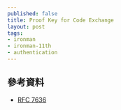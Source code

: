 ```yaml
---
published: false
title: Proof Key for Code Exchange
layout: post
tags:
- ironman
- ironman-11th
- authentication
---
```


## 參考資料

* [RFC 7636][]

[RFC 7636]: https://tools.ietf.org/html/rfc7636
